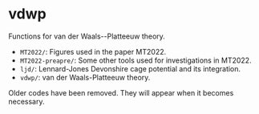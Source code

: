# vdwp

Functions for van der Waals--Platteeuw theory.

* `MT2022/`: Figures used in the paper MT2022.
* `MT2022-preapre/`: Some other tools used for investigations in MT2022.
* `ljd/`: Lennard-Jones Devonshire cage potential and its integration.
* `vdwp/`: van der Waals-Platteeuw theory.

Older codes have been removed. They will appear when it becomes necessary.
